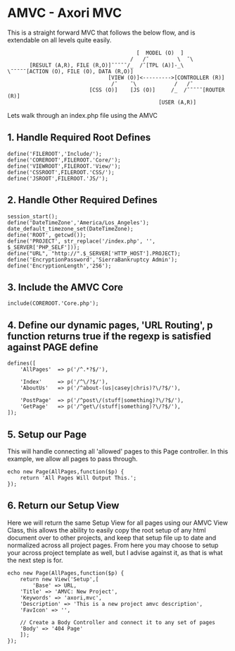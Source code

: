 # AMVC - Axori MVC

This is a straight forward MVC that follows the below flow, and is extendable on all levels quite easily.


                                             [  MODEL (O)  ]
                                           /   /¯         \  ¯\
           [RESULT (A,R), FILE (R,O)]¯¯¯¯¯/_  /¯[TPL (A)]-_\   \¯¯¯¯¯[ACTION (O), FILE (O), DATA (R,O)]
                                    [VIEW (O)]<--------->[CONTROLLER (R)]
                                     /¯    ¯\            /   /¯
                              [CSS (O)]    [JS (O)]     /_  /¯¯¯¯¯[ROUTER (R)]              
                                                    [USER (A,R)]

Lets walk through an index.php file using the AMVC

## 1. Handle Required Root Defines
    define('FILEROOT','Include/');
    define('COREROOT',FILEROOT.'Core/');
    define('VIEWROOT',FILEROOT.'View/');
    define('CSSROOT',FILEROOT.'CSS/');
    define('JSROOT',FILEROOT.'JS/');


## 2. Handle Other Required Defines
    session_start();
    define('DateTimeZone','America/Los_Angeles'); date_default_timezone_set(DateTimeZone);
    define('ROOT', getcwd());
    define('PROJECT', str_replace('/index.php', '', $_SERVER['PHP_SELF']));
    define("URL", "http://".$_SERVER['HTTP_HOST'].PROJECT);
    define('EncryptionPassword','SierraBankruptcy Admin');
    define('EncryptionLength','256');
	  
	  
## 3. Include the AMVC Core
    include(COREROOT.'Core.php');
    
    
## 4. Define our dynamic pages, 'URL Routing', p function returns true if the regexp is satisfied against PAGE define
    defines([
        'AllPages'	=> p('/^.*?$/'),
  		
        'Index'		=> p('/^\/?$/'),
        'AboutUs'	=> p('/^about-(us|casey|chris)?\/?$/'),
  		
        'PostPage'	=> p('/^post\/(stuff|something)?\/?$/'),
        'GetPage'	=> p('/^get\/(stuff|something)?\/?$/'),
    ]);
	  
	  
## 5. Setup our Page

This will handle connecting all 'allowed' pages to this Page controller. In this example, we allow all pages to pass through.

    echo new Page(AllPages,function($p) {
        return 'All Pages Will Output This.';
    });


## 6. Return our Setup View

Here we will return the same Setup View for all pages using our AMVC View Class, this allows the ability to easily copy the root setup of any html document over to other projects, and keep that setup file up to date and normalized across all project pages. From here you may choose to setup your across project template as well, but I advise against it, as that is what the next step is for.

    echo new Page(AllPages,function($p) {
        return new View('Setup',[
            'Base' => URL,
	    'Title' => 'AMVC: New Project',
	    'Keywords' => 'axori,mvc',
	    'Description' => 'This is a new project amvc description',
  	    'FavIcon' => '',
			
	    // Create a Body Controller and connect it to any set of pages
	    'Body' => '404 Page'
        ]);
    });
